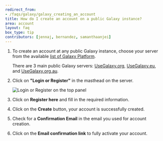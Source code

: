 ```yaml
---
redirect_from:
- /faqs/galaxy/galaxy_creating_an_account
title: How do I create an account on a public Galaxy instance?
area: account
layout: faq
box_type: tip
contributors: [jennaj, bernandez, samanthaanjei]
---
```



1. To create an account at any public Galaxy instance, choose your server from the available [list of Galaxy Platform](https://galaxyproject.org/use/).

    There are 3 main public Galaxy servers: [UseGalaxy.org](https://usegalaxy.org/), [UseGalaxy.eu](https://usegalaxy.eu/), and [UseGalaxy.org.au](https://usegalaxy.org.au/).

2. Click on **"Login or Register"** in the masthead on the server.

    ![Login or Register on the top panel]({{site.baseurl}}/faqs/galaxy/images/login_register.png)

3. Click on **Register here** and fill in the required information.
4. Click on the **Create** button, your account is successfully created.
5. Check for a **Confirmation Email** in the email you used for account creation.
6. Click on the **Email confirmation link** to fully activate your account.